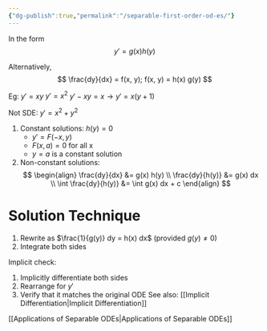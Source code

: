 ```yaml
---
{"dg-publish":true,"permalink":"/separable-first-order-od-es/"}
---
```



In the form
$$
y' = g(x) h(y)
$$

Alternatively,
$$
\frac{dy}{dx} = f(x, y); f(x, y) = h(x) g(y)
$$

Eg: 
$y' = xy$
$y' = x^2$
$y' - xy = x \to y' = x(y+1)$

Not SDE: 
$y' = x^2 + y^2$

1. Constant solutions: $h(y) = 0$
	- $y' = F(-x, y)$
	- $F(x, a) = 0$ for all x
	- $y = a$ is a constant solution
2. Non-constant solutions:
$$
\begin{align}
\frac{dy}{dx} &= g(x) h(y) \\
\frac{dy}{h(y)} &= g(x) dx \\
\int \frac{dy}{h(y)} &= \int g(x) dx + c
\end{align}
$$

# Solution Technique
1. Rewrite as $\frac{1}{g(y)} dy = h(x) dx$ (provided $g(y) \neq 0$)
2. Integrate both sides

Implicit check:
1. Implicitly differentiate both sides
2. Rearrange for $y'$
3. Verify that it matches the original ODE
See also: [[Implicit Differentiation\|Implicit Differentiation]]


[[Applications of Separable ODEs\|Applications of Separable ODEs]]